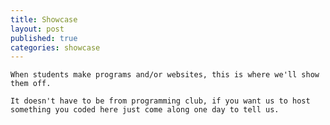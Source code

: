 ```yaml
---
title: Showcase
layout: post
published: true
categories: showcase
---
```


    When students make programs and/or websites, this is where we'll show them off.

    It doesn't have to be from programming club, if you want us to host something you coded here just come along one day to tell us.